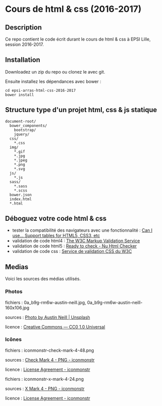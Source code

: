 # Cours de html & css (2016-2017)

## Description

Ce repo contient le code écrit durant le cours de html & css à EPSI Lille, session 2016-2017.

## Installation

Downloadez un zip du repo ou clonez le avec git.

Ensuite installez les dépendances avec bower :

    cd epsi-arras-html-css-2016-2017
    bower install

## Structure type d'un projet html, css & js statique

    document-root/
      bower_components/
        bootstrap/
        jquery/
      css/
        *.css
      img/
        *.gif
        *.jpg
        *.jpeg
        *.png
        *.svg
      js/
        *.js
      sass/
        *.sass
        *.scss
      bower.json
      index.html
      *.html

## Déboguez votre code html & css

- tester la compatibilité des navigateurs avec une fonctionnalité : [Can I use... Support tables for HTML5, CSS3, etc](http://caniuse.com/)
- validation de code html4 : [The W3C Markup Validation Service](https://validator.w3.org/)
- validation de code html5 : [Ready to check - Nu Html Checker](https://validator.w3.org/nu/)
- validation de code css : [Service de validation CSS du W3C](https://jigsaw.w3.org/css-validator/)

## Medias

Voici les sources des médias utilisés.

### Photos

fichiers : 0a_b9g-rm6w-austin-neill.jpg, 0a_b9g-rm6w-austin-neill-160x106.jpg

sources : [Photo by Austin Neill | Unsplash](https://unsplash.com/?photo=0A_b9G-Rm6w)

licence : [Creative Commons — CC0 1.0 Universal](https://creativecommons.org/publicdomain/zero/1.0/)

### Icônes

fichiers : iconmonstr-check-mark-4-48.png

sources : [Check Mark 4 - PNG - iconmonstr](http://iconmonstr.com/check-mark-4/?png)

licence : [License Agreement - iconmonstr](http://iconmonstr.com/license/)


fichiers : iconmonstr-x-mark-4-24.png

sources : [X Mark 4 - PNG - iconmonstr](http://iconmonstr.com/x-mark-4/?png)

licence : [License Agreement - iconmonstr](http://iconmonstr.com/license/)


